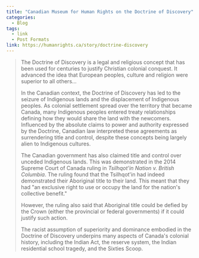 ```yaml
---
title: "Canadian Museum for Human Rights on the Doctrine of Discovery"
categories:
  - Blog
tags:
  - link
  - Post Formats
link: https://humanrights.ca/story/doctrine-discovery
---
```

> The Doctrine of Discovery is a legal and religious concept that has been used for centuries to justify Christian colonial conquest. It advanced the idea that European peoples, culture and religion were superior to all others...
> 
> In the Canadian context, the Doctrine of Discovery has led to the seizure of Indigenous lands and the displacement of Indigenous peoples. As colonial settlement spread over the territory that became Canada, many Indigenous peoples entered treaty relationships defining how they would share the land with the newcomers. Influenced by the absolute claims to power and authority expressed by the Doctrine, Canadian law interpreted these agreements as surrendering title and control, despite these concepts being largely alien to Indigenous cultures.
> 
> The Canadian government has also claimed title and control over unceded Indigenous lands. This was demonstrated in the 2014 Supreme Court of Canada ruling in *Tsilhqot'in Nation v. British Columbia*. The ruling found that the Tsilhqot'in had indeed demonstrated their Aboriginal title to their land. This meant that they had "an exclusive right to use or occupy the land for the nation's collective benefit."
> 
> However, the ruling also said that Aboriginal title could be defied by the Crown (either the provincial or federal governments) if it could justify such action.
> 
> The racist assumption of superiority and dominance embodied in the Doctrine of Discovery underpins many aspects of Canada's colonial history, including the Indian Act, the reserve system, the Indian residential school tragedy, and the Sixties Scoop.